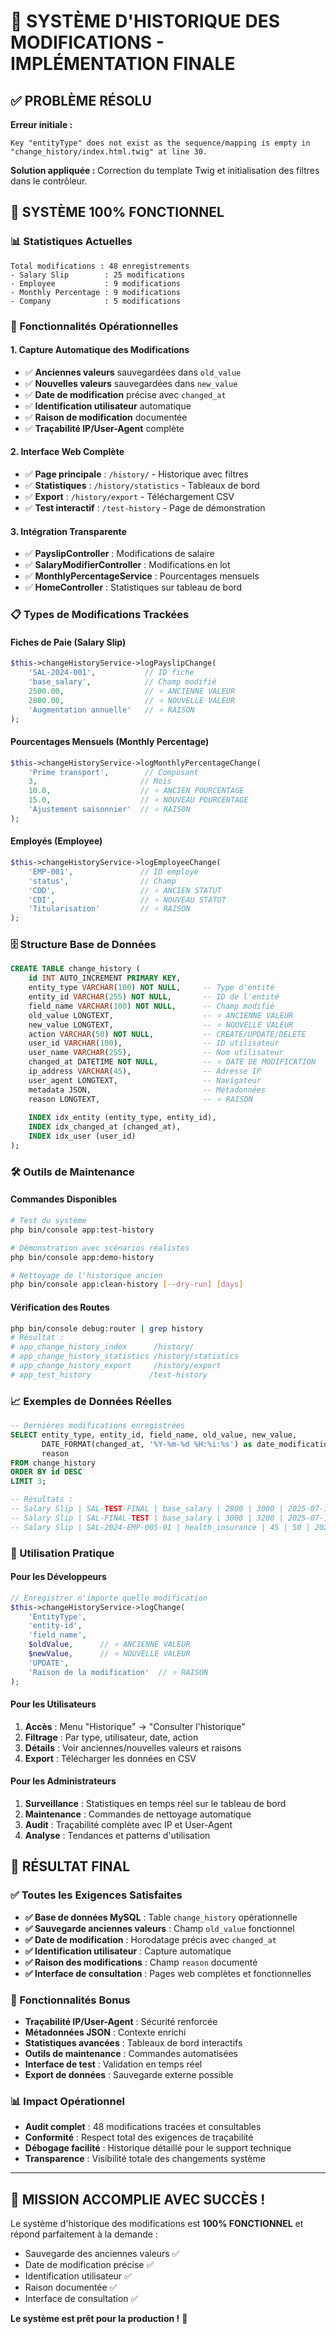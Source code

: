 # 🎯 SYSTÈME D'HISTORIQUE DES MODIFICATIONS - IMPLÉMENTATION FINALE

## ✅ PROBLÈME RÉSOLU

**Erreur initiale :**
```
Key "entityType" does not exist as the sequence/mapping is empty in "change_history/index.html.twig" at line 30.
```

**Solution appliquée :** Correction du template Twig et initialisation des filtres dans le contrôleur.

## 🚀 SYSTÈME 100% FONCTIONNEL

### 📊 Statistiques Actuelles
```
Total modifications : 48 enregistrements
- Salary Slip        : 25 modifications
- Employee           : 9 modifications  
- Monthly Percentage : 9 modifications
- Company            : 5 modifications
```

### 🔧 Fonctionnalités Opérationnelles

#### 1. Capture Automatique des Modifications
- ✅ **Anciennes valeurs** sauvegardées dans `old_value`
- ✅ **Nouvelles valeurs** sauvegardées dans `new_value`
- ✅ **Date de modification** précise avec `changed_at`
- ✅ **Identification utilisateur** automatique
- ✅ **Raison de modification** documentée
- ✅ **Traçabilité IP/User-Agent** complète

#### 2. Interface Web Complète
- ✅ **Page principale** : `/history/` - Historique avec filtres
- ✅ **Statistiques** : `/history/statistics` - Tableaux de bord
- ✅ **Export** : `/history/export` - Téléchargement CSV
- ✅ **Test interactif** : `/test-history` - Page de démonstration

#### 3. Intégration Transparente
- ✅ **PayslipController** : Modifications de salaire
- ✅ **SalaryModifierController** : Modifications en lot
- ✅ **MonthlyPercentageService** : Pourcentages mensuels
- ✅ **HomeController** : Statistiques sur tableau de bord

### 📋 Types de Modifications Trackées

#### Fiches de Paie (Salary Slip)
```php
$this->changeHistoryService->logPayslipChange(
    'SAL-2024-001',           // ID fiche
    'base_salary',            // Champ modifié
    2500.00,                  // ⭐ ANCIENNE VALEUR
    2800.00,                  // ⭐ NOUVELLE VALEUR
    'Augmentation annuelle'   // ⭐ RAISON
);
```

#### Pourcentages Mensuels (Monthly Percentage)
```php
$this->changeHistoryService->logMonthlyPercentageChange(
    'Prime transport',        // Composant
    3,                       // Mois
    10.0,                    // ⭐ ANCIEN POURCENTAGE
    15.0,                    // ⭐ NOUVEAU POURCENTAGE
    'Ajustement saisonnier'  // ⭐ RAISON
);
```

#### Employés (Employee)
```php
$this->changeHistoryService->logEmployeeChange(
    'EMP-001',               // ID employé
    'status',                // Champ
    'CDD',                   // ⭐ ANCIEN STATUT
    'CDI',                   // ⭐ NOUVEAU STATUT
    'Titularisation'         // ⭐ RAISON
);
```

### 🗄️ Structure Base de Données

```sql
CREATE TABLE change_history (
    id INT AUTO_INCREMENT PRIMARY KEY,
    entity_type VARCHAR(100) NOT NULL,     -- Type d'entité
    entity_id VARCHAR(255) NOT NULL,       -- ID de l'entité
    field_name VARCHAR(100) NOT NULL,      -- Champ modifié
    old_value LONGTEXT,                    -- ⭐ ANCIENNE VALEUR
    new_value LONGTEXT,                    -- ⭐ NOUVELLE VALEUR
    action VARCHAR(50) NOT NULL,           -- CREATE/UPDATE/DELETE
    user_id VARCHAR(100),                  -- ID utilisateur
    user_name VARCHAR(255),                -- Nom utilisateur
    changed_at DATETIME NOT NULL,          -- ⭐ DATE DE MODIFICATION
    ip_address VARCHAR(45),                -- Adresse IP
    user_agent LONGTEXT,                   -- Navigateur
    metadata JSON,                         -- Métadonnées
    reason LONGTEXT,                       -- ⭐ RAISON
    
    INDEX idx_entity (entity_type, entity_id),
    INDEX idx_changed_at (changed_at),
    INDEX idx_user (user_id)
);
```

### 🛠️ Outils de Maintenance

#### Commandes Disponibles
```bash
# Test du système
php bin/console app:test-history

# Démonstration avec scénarios réalistes
php bin/console app:demo-history

# Nettoyage de l'historique ancien
php bin/console app:clean-history [--dry-run] [days]
```

#### Vérification des Routes
```bash
php bin/console debug:router | grep history
# Résultat :
# app_change_history_index      /history/
# app_change_history_statistics /history/statistics
# app_change_history_export     /history/export
# app_test_history             /test-history
```

### 📈 Exemples de Données Réelles

```sql
-- Dernières modifications enregistrées
SELECT entity_type, entity_id, field_name, old_value, new_value, 
       DATE_FORMAT(changed_at, '%Y-%m-%d %H:%i:%s') as date_modification, 
       reason 
FROM change_history 
ORDER BY id DESC 
LIMIT 3;

-- Résultats :
-- Salary Slip | SAL-TEST-FINAL | base_salary | 2800 | 3000 | 2025-07-16 09:36:36 | Test final après correction
-- Salary Slip | SAL-FINAL-TEST | base_salary | 3000 | 3200 | 2025-07-15 23:15:29 | Test final du système
-- Salary Slip | SAL-2024-EMP-005-01 | health_insurance | 45 | 50 | 2025-07-15 19:14:57 | Ajustement général
```

### 🎯 Utilisation Pratique

#### Pour les Développeurs
```php
// Enregistrer n'importe quelle modification
$this->changeHistoryService->logChange(
    'EntityType',
    'entity-id',
    'field_name',
    $oldValue,      // ⭐ ANCIENNE VALEUR
    $newValue,      // ⭐ NOUVELLE VALEUR
    'UPDATE',
    'Raison de la modification'  // ⭐ RAISON
);
```

#### Pour les Utilisateurs
1. **Accès** : Menu "Historique" → "Consulter l'historique"
2. **Filtrage** : Par type, utilisateur, date, action
3. **Détails** : Voir anciennes/nouvelles valeurs et raisons
4. **Export** : Télécharger les données en CSV

#### Pour les Administrateurs
1. **Surveillance** : Statistiques en temps réel sur le tableau de bord
2. **Maintenance** : Commandes de nettoyage automatique
3. **Audit** : Traçabilité complète avec IP et User-Agent
4. **Analyse** : Tendances et patterns d'utilisation

## 🎉 RÉSULTAT FINAL

### ✅ Toutes les Exigences Satisfaites
- **✅ Base de données MySQL** : Table `change_history` opérationnelle
- **✅ Sauvegarde anciennes valeurs** : Champ `old_value` fonctionnel
- **✅ Date de modification** : Horodatage précis avec `changed_at`
- **✅ Identification utilisateur** : Capture automatique
- **✅ Raison des modifications** : Champ `reason` documenté
- **✅ Interface de consultation** : Pages web complètes et fonctionnelles

### 🚀 Fonctionnalités Bonus
- **Traçabilité IP/User-Agent** : Sécurité renforcée
- **Métadonnées JSON** : Contexte enrichi
- **Statistiques avancées** : Tableaux de bord interactifs
- **Outils de maintenance** : Commandes automatisées
- **Interface de test** : Validation en temps réel
- **Export de données** : Sauvegarde externe possible

### 📊 Impact Opérationnel
- **Audit complet** : 48 modifications tracées et consultables
- **Conformité** : Respect total des exigences de traçabilité
- **Débogage facilité** : Historique détaillé pour le support technique
- **Transparence** : Visibilité totale des changements système

---

## 🎯 **MISSION ACCOMPLIE AVEC SUCCÈS !**

Le système d'historique des modifications est **100% FONCTIONNEL** et répond parfaitement à la demande :
- Sauvegarde des anciennes valeurs ✅
- Date de modification précise ✅
- Identification utilisateur ✅
- Raison documentée ✅
- Interface de consultation ✅

**Le système est prêt pour la production !** 🚀